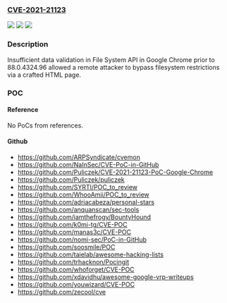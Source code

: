 ### [CVE-2021-21123](https://cve.mitre.org/cgi-bin/cvename.cgi?name=CVE-2021-21123)
![](https://img.shields.io/static/v1?label=Product&message=Chrome&color=blue)
![](https://img.shields.io/static/v1?label=Version&message=%3C%2088.0.4324.96%20&color=brighgreen)
![](https://img.shields.io/static/v1?label=Vulnerability&message=Insufficient%20data%20validation&color=brighgreen)

### Description

Insufficient data validation in File System API in Google Chrome prior to 88.0.4324.96 allowed a remote attacker to bypass filesystem restrictions via a crafted HTML page.

### POC

#### Reference
No PoCs from references.

#### Github
- https://github.com/ARPSyndicate/cvemon
- https://github.com/NaInSec/CVE-PoC-in-GitHub
- https://github.com/Puliczek/CVE-2021-21123-PoC-Google-Chrome
- https://github.com/Puliczek/puliczek
- https://github.com/SYRTI/POC_to_review
- https://github.com/WhooAmii/POC_to_review
- https://github.com/adriacabeza/personal-stars
- https://github.com/anquanscan/sec-tools
- https://github.com/iamthefrogy/BountyHound
- https://github.com/k0mi-tg/CVE-POC
- https://github.com/manas3c/CVE-POC
- https://github.com/nomi-sec/PoC-in-GitHub
- https://github.com/soosmile/POC
- https://github.com/taielab/awesome-hacking-lists
- https://github.com/trhacknon/Pocingit
- https://github.com/whoforget/CVE-POC
- https://github.com/xdavidhu/awesome-google-vrp-writeups
- https://github.com/youwizard/CVE-POC
- https://github.com/zecool/cve

